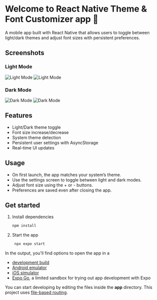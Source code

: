 # Welcome to React Native Theme & Font Customizer app 👋

A mobile app built with React Native that allows users to toggle between light/dark themes and adjust font sizes with persistent preferences.

## Screenshots

### Light Mode
![Light Mode](assets/light1.jpg)
![Light Mode](assets/light2.jpg)

### Dark Mode
![Dark Mode](assets/dark1.jpg)
![Dark Mode](assets/dark2.jpg)

## Features

- Light/Dark theme toggle
- Font size increase/decrease
- System theme detection
- Persistent user settings with AsyncStorage
- Real-time UI updates

## Usage

- On first launch, the app matches your system’s theme.
- Use the settings screen to toggle between light and dark modes.
- Adjust font size using the + or - buttons.
- Preferences are saved even after closing the app.


## Get started

1. Install dependencies

   ```bash
   npm install
   ```

2. Start the app

   ```bash
    npx expo start
   ```

In the output, you'll find options to open the app in a

- [development build](https://docs.expo.dev/develop/development-builds/introduction/)
- [Android emulator](https://docs.expo.dev/workflow/android-studio-emulator/)
- [iOS simulator](https://docs.expo.dev/workflow/ios-simulator/)
- [Expo Go](https://expo.dev/go), a limited sandbox for trying out app development with Expo

You can start developing by editing the files inside the **app** directory. This project uses [file-based routing](https://docs.expo.dev/router/introduction).

